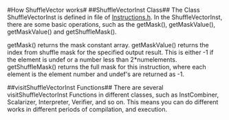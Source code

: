 #How ShuffleVector works#
##ShuffleVectorInst Class##
The Class ShuffleVectorInst is defined in file of [Instructions.h](https://github.com/laishzh/llvm/blob/master/include/llvm/IR/Instructions.h). In the ShuffleVectorInst, there are some basic operations, such as the getMask(), getMaskValue(), getMaskValue() and getShuffleMask(). 

getMask() returns the mask constant array.
getMaskValue() returns the index from shuffle mask for the specified output result. This is either -1 if the element is undef or a number less than 2*numelements.
getShuffleMask() returns the full mask for this instruction, where each element is the element number and undef's are returned as -1.

##visitShuffleVectorInst Functions##
There are several visitShuffleVectorInst Functions in different classes, such as InstCombiner, Scalarizer, Interpreter, Verifier, and so on. This means you can do different works in different periods of compilation, and execution.
